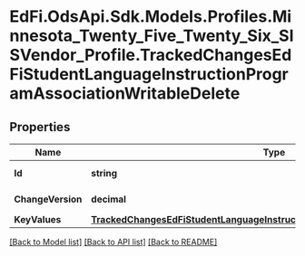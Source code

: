 # EdFi.OdsApi.Sdk.Models.Profiles.Minnesota_Twenty_Five_Twenty_Six_SISVendor_Profile.TrackedChangesEdFiStudentLanguageInstructionProgramAssociationWritableDelete

## Properties

Name | Type | Description | Notes
------------ | ------------- | ------------- | -------------
**Id** | **string** | Resource identifier | [optional] 
**ChangeVersion** | **decimal** | Change version | [optional] 
**KeyValues** | [**TrackedChangesEdFiStudentLanguageInstructionProgramAssociationWritableKey**](TrackedChangesEdFiStudentLanguageInstructionProgramAssociationWritableKey.md) |  | [optional] 

[[Back to Model list]](../README.md#documentation-for-models) [[Back to API list]](../README.md#documentation-for-api-endpoints) [[Back to README]](../README.md)

